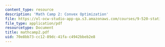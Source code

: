 ```yaml
---
content_type: resource
description: 'Math Camp 2: Convex Optimization'
file: https://ol-ocw-studio-app-qa.s3.amazonaws.com/courses/9-520-statistical-learning-theory-and-applications-spring-2003/70e8bb73cc1289dc41fac4942bbeb2e8_mathcamp2.pdf
file_type: application/pdf
resourcetype: Document
title: mathcamp2.pdf
uid: 70e8bb73-cc12-89dc-41fa-c4942bbeb2e8
---
```

